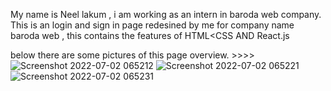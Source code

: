 My name is Neel lakum , i am working as an intern in baroda web company.
This is an login and sign in page redesined by me for company name baroda web ,
this contains the features of HTML<CSS AND React.js


below there are some pictures of this page overview. >>>>
![Screenshot 2022-07-02 065212](https://user-images.githubusercontent.com/89025363/178700489-79206e42-d1f5-469f-a51b-447f3a68004b.png)
![Screenshot 2022-07-02 065221](https://user-images.githubusercontent.com/89025363/178700564-911a6b92-c4d5-408c-aa50-9eab7e6cffbe.png)
![Screenshot 2022-07-02 065231](https://user-images.githubusercontent.com/89025363/178700568-0868dce7-74d6-494c-9a37-65d2f9e4ccfa.png)
